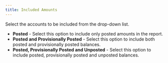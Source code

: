 ```yaml
---
title: Included Amounts
---
```



Select the accounts to be included from the drop-down list.

- **Posted**  - Select this option to include only posted amounts in the report.
- **Posted 
 and Provisionally Posted** - Select this option to include both posted  and provisionally posted balances.
- **Posted, 
 Provisionally Posted and Unposted** - Select this option to include  posted, provisionally posted and unposted balances.

